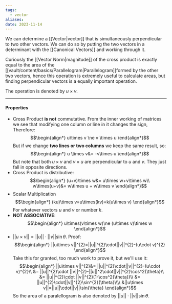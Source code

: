 ```yaml
---
tags:
  - vector
aliases: 
date: 2023-11-14
---
```

We can determine a [[Vector|vector]] that is simultaneously perpendicular to two other vectors. We can do so by putting the two vectors in a determinant with the [[Canonical Vectors]] and working through it. 

Curiously the [[Vector Norm|magnitude]] of the cross product is exactly equal to the area of the [[vault/content/basics/Parallelogram|Parallelogram]]formed by the other two vectors, hence this operation is extremely useful to calculate areas, but finding perpendicular vectors is a equally important operation. 

The operation is denoted by $u \times v$.
___
#### Properties

- Cross Product **is not** commutative. From the inner working of matrices we see that modifying one column or line in it changes the sign, Therefore:
$$\begin{align*}
u\times v \ne v \times u
\end{align*}$$
But if we change **two lines or two columns** we keep the same result, so:
$$\begin{align*}
u \times v&= -v\times u
\end{align*}$$
But note that both $u\times v$ and $v \times u$ are perpendicular to $u$ and $v$. They just fall in opposite directions.
- Cross Product is distributive:
$$\begin{align*}
(u+v)\times w&= u\times w+v\times w\\
w\times(u+v)&= w\times u + w\times v
\end{align*}$$
- Scalar Multiplication
$$\begin{align*}
(ku)\times v=u\times(kv)=k(u\times v)
\end{align*}$$
For whatever vectors $u$ and $v$ or number $k$.
- **NOT ASSOCIATIVE**:
$$\begin{align*}
u\times(v\times w)\ne (u\times v)\times w
\end{align*}$$
- $||u\times v||=||u||\cdot ||v|| \sin{\theta}$. Proof: 
$$\begin{align*}
||u\times v||^{2}=||u||^{2}\cdot||v||^{2}-(u\cdot v)^{2}
\end{align*}$$
Take this for granted, too much work to prove it, but we'll use it:
$$\begin{align*}
||u\times v||^{2}&= ||u||^{2}\cdot||v||^{2}-(u\cdot v)^{2}\\
&= ||u||^{2}\cdot ||v||^{2}-||u||^2\cdot||v||^{2}\cos^2{\theta}\\
&= ||u||^{2}\cdot ||v||^{2}(1-\cos^2{\theta})\\
&= ||u||^{2}\cdot||v||^{2}\sin^{2}{\theta}\\\\
&||u\times v||=||u||\cdot||v||\sin{\theta}
\end{align*}$$
So the area of a paralellogram is also denoted by $||u||\cdot ||v||\sin{\theta}$.